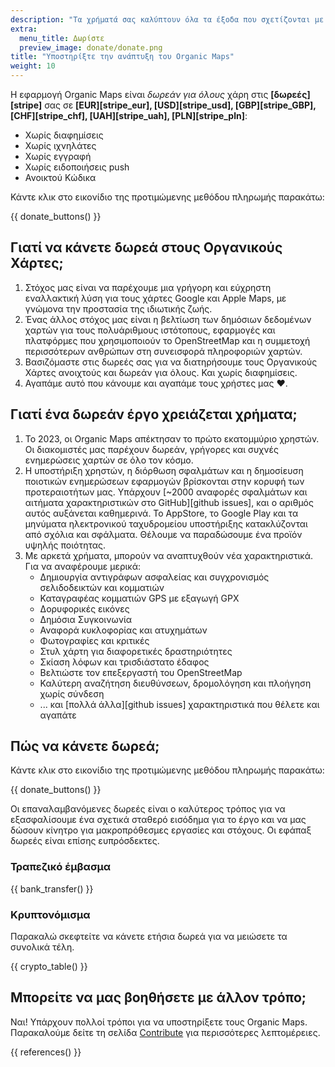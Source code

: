 ```yaml
---
description: "Τα χρήματά σας καλύπτουν όλα τα έξοδα που σχετίζονται με το έργο και μας δίνουν κίνητρο να βελτιώσουμε τους Organic Maps."
extra:
  menu_title: Δωρίστε
  preview_image: donate/donate.png
title: "Υποστηρίξτε την ανάπτυξη του Organic Maps"
weight: 10
---
```


Η εφαρμογή Organic Maps είναι _δωρεάν για όλους_ χάρη στις
**[δωρεές][stripe]** σας σε **[EUR][stripe_eur], [USD][stripe_usd],
[GBP][stripe_GBP], [CHF][stripe_chf], [UAH][stripe_uah],
[PLN][stripe_pln]**:

- Χωρίς διαφημίσεις
- Χωρίς ιχνηλάτες
- Χωρίς εγγραφή
- Χωρίς ειδοποιήσεις push
- Ανοικτού Κώδικα

Κάντε κλικ στο εικονίδιο της προτιμώμενης μεθόδου πληρωμής παρακάτω:

{{ donate_buttons() }}

## Γιατί να κάνετε δωρεά στους Οργανικούς Χάρτες;

1. Στόχος μας είναι να παρέχουμε μια γρήγορη και εύχρηστη εναλλακτική λύση
   για τους χάρτες Google και Apple Maps, με γνώμονα την προστασία της
   ιδιωτικής ζωής.
2. Ένας άλλος στόχος μας είναι η βελτίωση των δημόσιων δεδομένων χαρτών για
   τους πολυάριθμους ιστότοπους, εφαρμογές και πλατφόρμες που χρησιμοποιούν
   το OpenStreetMap και η συμμετοχή περισσότερων ανθρώπων στη συνεισφορά
   πληροφοριών χαρτών.
3. Βασιζόμαστε στις δωρεές σας για να διατηρήσουμε τους Οργανικούς Χάρτες
   ανοιχτούς και δωρεάν για όλους. Και χωρίς διαφημίσεις.
4. Αγαπάμε αυτό που κάνουμε και αγαπάμε τους χρήστες μας ❤️.

## Γιατί ένα δωρεάν έργο χρειάζεται χρήματα;

1. Το 2023, οι Organic Maps απέκτησαν το πρώτο εκατομμύριο χρηστών. Οι
   διακομιστές μας παρέχουν δωρεάν, γρήγορες και συχνές ενημερώσεις χαρτών
   σε όλο τον κόσμο.
2. Η υποστήριξη χρηστών, η διόρθωση σφαλμάτων και η δημοσίευση ποιοτικών
   ενημερώσεων εφαρμογών βρίσκονται στην κορυφή των προτεραιοτήτων μας.
   Υπάρχουν [~2000 αναφορές σφαλμάτων και αιτήματα χαρακτηριστικών στο
   GitHub][github issues], και ο αριθμός αυτός αυξάνεται καθημερινά. Το
   AppStore, το Google Play και τα μηνύματα ηλεκτρονικού ταχυδρομείου
   υποστήριξης κατακλύζονται από σχόλια και σφάλματα. Θέλουμε να παραδώσουμε
   ένα προϊόν υψηλής ποιότητας.
3. Με αρκετά χρήματα, μπορούν να αναπτυχθούν νέα χαρακτηριστικά. Για να
   αναφέρουμε μερικά:
   - Δημιουργία αντιγράφων ασφαλείας και συγχρονισμός σελιδοδεικτών και
     κομματιών
   - Καταγραφέας κομματιών GPS με εξαγωγή GPX
   - Δορυφορικές εικόνες
   - Δημόσια Συγκοινωνία
   - Αναφορά κυκλοφορίας και ατυχημάτων
   - Φωτογραφίες και κριτικές
   - Στυλ χάρτη για διαφορετικές δραστηριότητες
   - Σκίαση λόφων και τρισδιάστατο έδαφος
   - Βελτιώστε τον επεξεργαστή του OpenStreetMap
   - Καλύτερη αναζήτηση διευθύνσεων, δρομολόγηση και πλοήγηση χωρίς σύνδεση
   - ... και [πολλά άλλα][github issues] χαρακτηριστικά που θέλετε και
     αγαπάτε

## Πώς να κάνετε δωρεά;

Κάντε κλικ στο εικονίδιο της προτιμώμενης μεθόδου πληρωμής παρακάτω:

{{ donate_buttons() }}

Οι επαναλαμβανόμενες δωρεές είναι ο καλύτερος τρόπος για να εξασφαλίσουμε
ένα σχετικά σταθερό εισόδημα για το έργο και να μας δώσουν κίνητρο για
μακροπρόθεσμες εργασίες και στόχους. Οι εφάπαξ δωρεές είναι επίσης
ευπρόσδεκτες.

### Τραπεζικό έμβασμα

{{ bank_transfer() }}

### Κρυπτονόμισμα

Παρακαλώ σκεφτείτε να κάνετε ετήσια δωρεά για να μειώσετε τα συνολικά τέλη.

{{ crypto_table() }}

## Μπορείτε να μας βοηθήσετε με άλλον τρόπο;

Ναι! Υπάρχουν πολλοί τρόποι για να υποστηρίξετε τους Organic
Maps. Παρακαλούμε δείτε τη σελίδα [Contribute](@/contribute/index.md) για
περισσότερες λεπτομέρειες.

{{ references() }}
